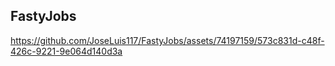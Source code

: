 ## FastyJobs



https://github.com/JoseLuis117/FastyJobs/assets/74197159/573c831d-c48f-426c-9221-9e064d140d3a


